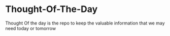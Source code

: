# Thought-Of-The-Day
Thought Of the day is the repo to keep the valuable information that we may need today or tomorrow
